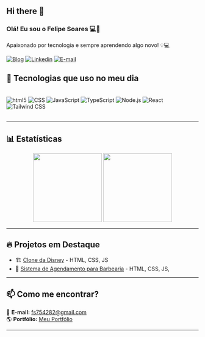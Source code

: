 ## Hi there 👋

### Olá! Eu sou o Felipe Soares 💻🖖  
Apaixonado por tecnologia e sempre aprendendo algo novo! 💡💻

[![Blog](https://img.shields.io/website-up-down-green-r/http/monip.org.svg)](https://felipessbr.github.io/Meu-Portf-lio-/)
[![Linkedin](https://img.shields.io/badge/LinkedIn-0077B5?style=for-the-badge&logo=linkedin&logoColor=white)](https://www.linkedin.com/in/felipe-soares-dev1)
[![E-mail](https://img.shields.io/badge/Email-D14836?style=for-the-badge&logo=gmail&logoColor=white)](mailto:fs754282@gmail.com)



## 🚀 Tecnologias que uso no meu dia  

<div style="display: inline_block"><br/>
    <img align="center" alt="html5" src="https://img.shields.io/badge/HTML5-E34F26?style=for-the-badge&logo=html5&logoColor=white"/>
    <img align="center" alt="CSS" src="https://img.shields.io/badge/CSS3-1572B6?style=for-the-badge&logo=css3&logoColor=white"/>
    <img align="center" alt="JavaScript" src="https://img.shields.io/badge/JavaScript-F7DF1E?style=for-the-badge&logo=javascript&logoColor=black"/>
    <img align="center" alt="TypeScript" src="https://img.shields.io/badge/TypeScript-007ACC?style=for-the-badge&logo=typescript&logoColor=white"/>
    <img align="center" alt="Node.js" src="https://img.shields.io/badge/Node.js-43853D?style=for-the-badge&logo=node.js&logoColor=white"/>
    <img align="center" alt="React" src="https://img.shields.io/badge/React-20232A?style=for-the-badge&logo=react&logoColor=61DAFB"/>
    <img align="center" alt="Tailwind CSS" src="https://img.shields.io/badge/Tailwind_CSS-38B2AC?style=for-the-badge&logo=tailwind-css&logoColor=white"/>
</div><br/>

---

## 📊 Estatísticas  

<div align="center">
    <img height="180em" src="https://github-readme-stats.vercel.app/api?username=Felipessbr&show_icons=true&theme=radical"/>
    <img height="180em" src="https://github-readme-stats.vercel.app/api/top-langs/?username=Felipessbr&layout=compact&theme=radical"/>
</div>

---

## 🔥 Projetos em Destaque  

- 🏗️ [Clone da Disney](https://felipessbr.github.io/disneyplus-clone/) - HTML, CSS, JS  
- 💈 [Sistema de Agendamento para Barbearia](https://felipessbr.github.io/Projeto-Barbearia/) - HTML, CSS, JS,

---

## 📫 Como me encontrar?  

📩 **E-mail:** [fs754282@gmail.com](mailto:fs754282@gmail.com)  
🌎 **Portfólio:** [Meu Portfólio](https://felipessbr.github.io/Meu-Portf-lio-/)  

---


